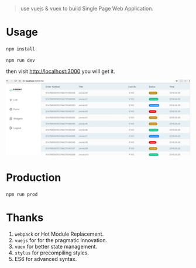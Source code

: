 > use vuejs & vuex to build Single Page Web Application.


# Usage

`npm install`

`npm run dev`

then visit <http://localhost:3000> you will get it.

![image](webapp/static/images/QQ20161002-0.jpg)


# Production

 `npm run prod`

# Thanks

1. `webpack` or Hot Module Replacement.
2. `vuejs` for  for the pragmatic innovation.
3. `vuex` for better state management.
4. `stylus` for precompiling styles.
5. ES6 for advanced syntax.
